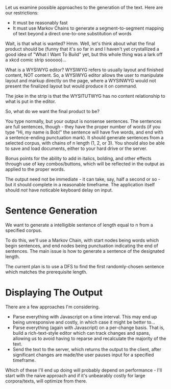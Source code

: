 Let us examine possible approaches to the generation of the text. Here are our restrictions:

* It must be reasonably fast
* It must use Markov Chains to generate a segment-to-segment mapping of text beyond a direct one-to-one substitution of words

Wait, is that what is wanted? Hmm. Well, let's think about what the final product should be (funny that it's so far in and I haven't yet crystallized a good idea of "What I Want To Build" yet, but this whole thing was a lark off a xkcd comic strip sooooo)...

What is a WYSIWYG editor? WYSIWYG refers to usually layout and finished content, NOT content. So, a WYSIWYG editor allows the user to manipulate layout and markup directly on the page, where a WYSINWYG would not present the finalized layout but would produce it on command.

The joke in the strip is that the WYSITUTWYG has no content relationship to what is put in the editor.

So, what do we want the final product to be?

You type normally, but your output is nonsense sentences. The sentences are full sentences, though - they have the proper number of words (if you type "Hi, my name is Bob!" the sentence will have five words, and end with a sentence-ending punctuation mark). It should generate sentences from a selected corpus, with chains of n length (1, 2, or 3). You should also be able to save and load documents, either to your hard drive or the server.

Bonus points for the ability to add in italics, bolding, and other effects through use of key combos/buttons, which will be reflected in the output as applied to the proper words.

The output need not be immediate - it can take, say, half a second or so - but it should complete in a reasonable timeframe. The application itself should *not* have noticable keyboard delay on input.

# Sentence Generation

We want to generate a intelligible sentence of length equal to n from a specified corpus.

To do this, we'll use a Markov Chain, with start nodes being words which begin sentences, and end nodes being punctuation indicating the end of sentences. The main issue is how to generate a sentence of the designated length.

The current plan is to use a DFS to find the first randomly-chosen sentence which matches the prerequisite length.

# Displaying The Output

There are a few approaches I'm considering.

* Parse everything with Javascript on a time interval. This may end up being unresponsive and costly, in which case it might be better to...
* Parse everything (again with Javascript) on a per-change basis. That is, build a rich-text-style editor which can track changes and spans, allowing us to avoid having to reparse and recalculate the majority of the text.
* Send the text to the server, which returns the output to the client, after significant changes are made/the user pauses input for a specified timeframe.

Which of these I'll end up doing will probably depend on performance - I'll start with the naive approach and if it's unbearably costly for large corpora/texts, will optimize from there.